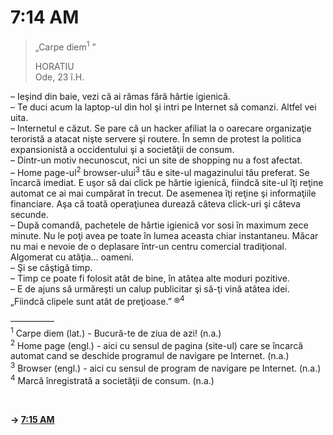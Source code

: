 # 7:14 AM

> „Carpe diem<sup>1</sup> ”  
>  
> HORATIU  
> Ode, 23 î.H.  

– Ieşind din baie, vezi că ai rămas fără hârtie igienică.  
– Te duci acum la laptop-ul din hol şi intri pe Internet să comanzi. Altfel vei uita.  
– Internetul e căzut. Se pare că un hacker afiliat la o oarecare organizaţie teroristă a atacat nişte servere şi routere. În semn de protest la politica expansionistă a occidentului şi a societăţii de consum.  
– Dintr-un motiv necunoscut, nici un site de shopping nu a fost afectat.  
– Home page-ul<sup>2</sup> browser-ului<sup>3</sup> tău e site-ul magazinului tău preferat. Se încarcă imediat. E uşor să dai click pe hărtie igienică, fiindcă site-ul îţi reţine automat ce ai mai cumpărat în trecut. De asemenea îţi reţine şi informaţiile financiare. Aşa că toată operaţiunea durează câteva click-uri şi câteva secunde.  
– După comandă, pachetele de hârtie igienică vor sosi în maximum zece minute. Nu le poţi avea pe toate în lumea aceasta chiar instantaneu. Măcar nu mai e nevoie de o deplasare într-un centru comercial tradiţional. Algomerat cu atâţia... oameni.  
– Şi se câştigă timp.  
– Timp ce poate fi folosit atât de bine, în atâtea alte moduri pozitive.  
– E de ajuns să urmăreşti un calup publicitar şi să-ţi vină atâtea idei. „Fiindcă clipele sunt atât de preţioase.” ®<sup>4</sup>  

—————  
<sup>1</sup> Carpe diem (lat.) - Bucură-te de ziua de azi! (n.a.)  
<sup>2</sup> Home page (engl.) - aici cu sensul de pagina (site-ul) care se încarcă automat cand se deschide programul de navigare pe Internet. (n.a.)  
<sup>3</sup> Browser (engl.) - aici cu sensul de program de navigare pe Internet. (n.a.)  
<sup>4</sup> Marcă înregistrată a societăţii de consum. (n.a.)  

<br>  

**→ [7:15 AM](7-15.md)**
